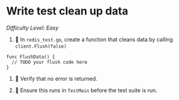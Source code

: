 # Write test clean up data 

*Difficulty Level: Easy*

1. :star2:  In `redis_test.go`, create a function that cleans data by calling `client.Flush(false)` 

```
func FlushData() {
  // TODO your flush code here 
}
```

1. :star2: Verify that no error is returned. 

1. :star2: Ensure this runs in `TestMain` before the test suite is run.

